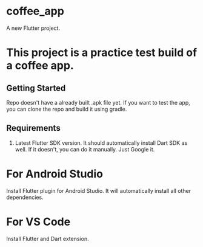 # coffee_app

A new Flutter project.

# This project is a practice test build of a coffee app.

## Getting Started

Repo doesn't have a already built .apk file yet. If you want to test the app, you can clone the repo and build it using gradle.

## Requirements

1) Latest Flutter SDK version. It should automatically install Dart SDK as well. If it doesn't, you can do it manually. Just Google it.
# For Android Studio
Install Flutter plugin for Android Studio. It will automatically install all other dependencies.

# For VS Code
Install Flutter and Dart extension.


